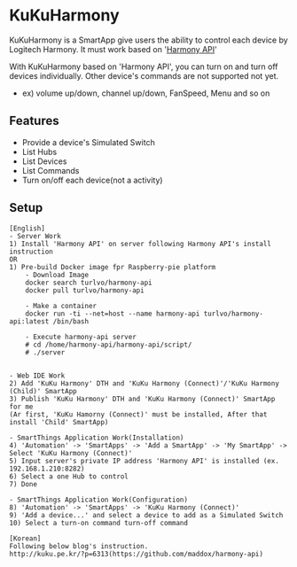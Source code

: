 # KuKuHarmony

KuKuHarmony is a SmartApp give users the ability to control each device by Logitech Harmony.
It must work based on '[Harmony API](https://github.com/maddox/harmony-api)'

With KuKuHarmony based on 'Harmony API', you can turn on and turn off devices individually.
Other device's commands are not supported not yet. 
- ex) volume up/down, channel up/down, FanSpeed, Menu and so on


## Features

* Provide a device's Simulated Switch
* List Hubs
* List Devices
* List Commands
* Turn on/off each device(not a activity)

## Setup
    [English]
    - Server Work
    1) Install 'Harmony API' on server following Harmony API's install instruction
    OR
    1) Pre-build Docker image fpr Raspberry-pie platform
        - Download Image
        docker search turlvo/harmony-api
        docker pull turlvo/harmony-api
        
        - Make a container
        docker run -ti --net=host --name harmony-api turlvo/harmony-api:latest /bin/bash
        
        - Execute harmony-api server
        # cd /home/harmony-api/harmony-api/script/
        # ./server
   
    
    - Web IDE Work
    2) Add 'KuKu Harmony' DTH and 'KuKu Harmony (Connect)'/'KuKu Harmony (Child)' SmartApp
    3) Publish 'KuKu Harmony' DTH and 'KuKu Harmony (Connect)' SmartApp for me
    (Ar first, 'KuKu Hamorny (Connect)' must be installed, After that install 'Child' SmartApp)
    
    - SmartThings Application Work(Installation)
    4) 'Automation' -> 'SmartApps' -> 'Add a SmartApp' -> 'My SmartApp' -> Select 'KuKu Harmony (Connect)'
    5) Input server's private IP address 'Harmony API' is installed (ex. 192.168.1.210:8282)
    6) Select a one Hub to control
    7) Done
    
    - SmartThings Application Work(Configuration)
    8) 'Automation' -> 'SmartApps' -> 'KuKu Harmony (Connect)'
    9) 'Add a device...' and select a device to add as a Simulated Switch
    10) Select a turn-on command turn-off command
    
    [Korean]
    Following below blog's instruction.
    http://kuku.pe.kr/?p=6313(https://github.com/maddox/harmony-api)
    
   
